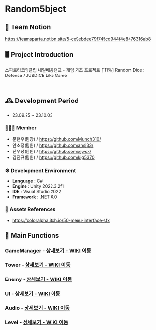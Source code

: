 # Random5bject
## 🎇 Team Notion

https://teamsparta.notion.site/5-ce9ebdee79f745cd944f4e8476316ab8


## 🖥️ Project Introduction
스파르타코딩클럽 내일배움캠프 - 게임 기초 프로젝트
[111%] Random Dice : Defense / JUSDICE Like Game

<br>

## 🕰️ Development Period
* 23.09.25 ~ 23.10.03

### 🧑‍🤝‍🧑 Member
 - 문현우(팀장) / https://github.com/Munch310/
 - 안소정(팀원) / https://github.com/ansj33/
 - 진우성(팀원) / https://github.com/xjwsx/
 - 김진규(팀원) / https://github.com/kjg5370

### ⚙️ Development Environment
- **Language** : C#
- **Engine** : Unity 2022.3.2f1
- **IDE** : Visual Studio 2022
- **Framework** : .NET 6.0

### 📜 Assets References
- https://coloralpha.itch.io/50-menu-interface-sfx

## 📌 Main Functions
### GameManager - <a href="https://github.com/NBCampUnityA05/SaveTheUndead/wiki/1-%E2%80%90-GameManger" >상세보기 - WIKI 이동</a>

### Tower - <a href="https://github.com/NBCampUnityA05/SaveTheUndead/wiki/2-%E2%80%90-PlayerManager" >상세보기 - WIKI 이동</a>

### Enemy - <a href="https://github.com/NBCampUnityA05/SaveTheUndead/wiki/3-%E2%80%90-LifeManager" >상세보기 - WIKI 이동</a>

### UI - <a href="https://github.com/NBCampUnityA05/SaveTheUndead/wiki/4-%E2%80%90-BulletManager" >상세보기 - WIKI 이동</a>

### Audio - <a href="https://github.com/NBCampUnityA05/SaveTheUndead/wiki/5-%E2%80%90-EnemyManager" >상세보기 - WIKI 이동</a>

### Level - <a href="https://github.com/NBCampUnityA05/SaveTheUndead/wiki/6-%E2%80%90-UI-Manager" >상세보기 - WIKI 이동</a>
